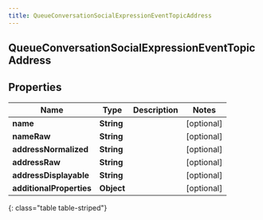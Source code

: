 ```yaml
---
title: QueueConversationSocialExpressionEventTopicAddress
---
```

## QueueConversationSocialExpressionEventTopicAddress


## Properties

| Name | Type | Description | Notes |
| ------------ | ------------- | ------------- | ------------- |
| **name** | **String** |  |  [optional] |
| **nameRaw** | **String** |  |  [optional] |
| **addressNormalized** | **String** |  |  [optional] |
| **addressRaw** | **String** |  |  [optional] |
| **addressDisplayable** | **String** |  |  [optional] |
| **additionalProperties** | **Object** |  |  [optional] |
{: class="table table-striped"}



